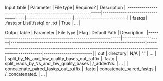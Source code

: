 Input table
| Parameter                                                           | File type                               | Required?           | Description             |
|----------------------------------------------------------------|--------------------------------------|------------------------|---------------------------|
| fastqs                                                                   | .fastq or List[.fastq] or .txt   | True                    | ...                             |


Output table
| Parameter                                                           | File type         | Flag                                                                           | Default Path                                                                                                     | Description           |
|----------------------------------------------------------------|--------------------|---------------------------------------------------------------------|------------------------------------------------------------------------------------------------------|-------------------------|
| out                                                                       | directory         | N/A                                                                            | "."                                                                                                                     | ...                          |
| split_by_Ns_and_low_quality_bases_out_suffix   | .fastq             | split_reads_by_Ns_and_low_quality_bases                          | <out>/<filename>_addedNs.<ext>												                     | ...                          |
| concatenate_paired_fastqs_out_suffix                | .fastq             | concatenate_paired_fastqs                                       | <out>/<filename>_concatenated.<ext>								                             | ...                          |

